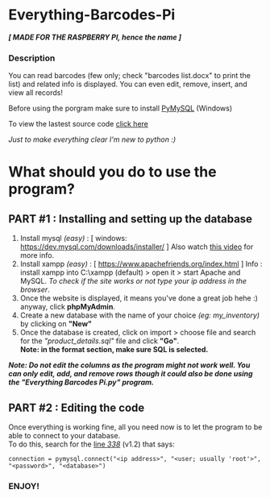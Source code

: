 # Everything-Barcodes-Pi
***[ MADE FOR THE RASPBERRY PI, hence the name ]***

### Description
You can read barcodes (few only; check "barcodes list.docx" to print the list) and related info is displayed. You can even edit, remove, insert, and view all records!

Before using the porgram make sure to install [PyMySQL](https://www.youtube.com/watch?v=Hja8XzTgJHI) (Windows)

To view the lastest source code [click here](https://github.com/TeryakiiSauce/Everything-Barcodes-Pi/blob/master/Releases/Everything%20Barcodes%20Pi%20v1.2.py)

*Just to make everything clear I'm new to python :)*

# What should you do to use the program?

## PART #1 : Installing and setting up the database
1. Install mysql *(easy)* : [ windows: https://dev.mysql.com/downloads/installer/ ] Also watch [this video](https://www.youtube.com/watch?v=2WyFx9Zt7YU) for more info.
2. Install xampp *(easy)* : [ https://www.apachefriends.org/index.html ] Info : install xampp into C:\xampp (default) > open it > start Apache and MySQL. *To check if the site works or not type your ip address in the browser*.
3. Once the website is displayed, it means you've done a great job hehe :) anyway, click **phpMyAdmin**.
4. Create a new database with the name of your choice *(eg: my_inventory)* by clicking on **"New"**
5. Once the database is created, click on import > choose file and search for the *"product_details.sql"* file and click **"Go"**.  
**Note: in the format section, make sure SQL is selected.**

***Note: Do not edit the columns as the program might not work well. You can only edit, add, and remove rows though it could also be done using the "Everything Barcodes Pi.py" program.***

## PART #2 : Editing the code
Once everything is working fine, all you need now is to let the program to be able to connect to your database.  
To do this, search for the [line *338*](https://github.com/TeryakiiSauce/Everything-Barcodes-Pi/blob/master/Releases/Everything%20Barcodes%20Pi%20v1.2.py#L338) (v1.2) that says:

`connection = pymysql.connect("<ip address>", "<user; usually 'root'>", "<password>", "<database>")`

### ENJOY!
